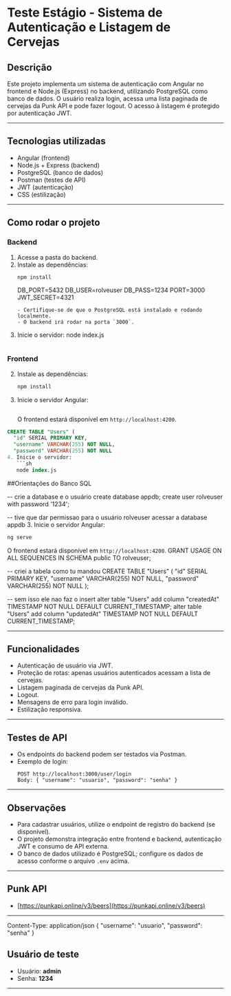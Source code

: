 
# Teste Estágio - Sistema de Autenticação e Listagem de Cervejas

## Descrição

Este projeto implementa um sistema de autenticação com Angular no frontend e Node.js (Express) no backend, utilizando PostgreSQL como banco de dados. O usuário realiza login, acessa uma lista paginada de cervejas da Punk API e pode fazer logout. O acesso à listagem é protegido por autenticação JWT.

---

## Tecnologias utilizadas

- Angular (frontend)
- Node.js + Express (backend)
- PostgreSQL (banco de dados)
- Postman (testes de API)
- JWT (autenticação)
- CSS (estilização)

---

## Como rodar o projeto

### Backend

1. Acesse a pasta do backend.
2. Instale as dependências:
   ```sh
   npm install
   ```
   DB_PORT=5432
   DB_USER=rolveuser
   DB_PASS=1234
   PORT=3000
   JWT_SECRET=4321
   ```
   - Certifique-se de que o PostgreSQL está instalado e rodando localmente.
   - O backend irá rodar na porta `3000`.

4. Inicie o servidor:
   node index.js
   ```

### Frontend

2. Instale as dependências:
   ```sh
   npm install
   ```
3. Inicie o servidor Angular:
   ```sh
   ```
   O frontend estará disponível em `http://localhost:4200`.

```sql
CREATE TABLE "Users" (
  "id" SERIAL PRIMARY KEY,
  "username" VARCHAR(255) NOT NULL,
  "password" VARCHAR(255) NOT NULL
4. Inicie o servidor:
   ```sh
   node index.js
   ```
##Orientações do Banco SQL

-- crie a database e o usuário
create database appdb;
create user rolveuser with password '1234';

-- tive que dar permissao para o usuário rolveuser acessar a database appdb
3. Inicie o servidor Angular:
   ```sh
   ng serve
   ```
   O frontend estará disponível em `http://localhost:4200`.
GRANT USAGE ON ALL SEQUENCES IN SCHEMA public TO rolveuser;

-- criei a tabela como tu mandou
CREATE TABLE "Users" ( 
  "id" SERIAL PRIMARY KEY, 
  "username" VARCHAR(255) NOT NULL, 
  "password" VARCHAR(255) NOT NULL 
);

-- sem isso ele nao faz o insert
alter table "Users" add column "createdAt" TIMESTAMP NOT NULL DEFAULT CURRENT_TIMESTAMP;
alter table "Users" add column "updatedAt" TIMESTAMP NOT NULL DEFAULT CURRENT_TIMESTAMP;

---

## Funcionalidades

- Autenticação de usuário via JWT.
- Proteção de rotas: apenas usuários autenticados acessam a lista de cervejas.
- Listagem paginada de cervejas da Punk API.
- Logout.
- Mensagens de erro para login inválido.
- Estilização responsiva.

---

## Testes de API

- Os endpoints do backend podem ser testados via Postman.
- Exemplo de login:
  ```
  POST http://localhost:3000/user/login
  Body: { "username": "usuario", "password": "senha" }
  ```

---

## Observações

- Para cadastrar usuários, utilize o endpoint de registro do backend (se disponível).
- O projeto demonstra integração entre frontend e backend, autenticação JWT e consumo de API externa.
- O banco de dados utilizado é PostgreSQL; configure os dados de acesso conforme o arquivo `.env` acima.

---

## Punk API

- [https://punkapi.online/v3/beers](https://punkapi.online/v3/beers)

---
  Content-Type: application/json
  {
    "username": "usuario",
    "password": "senha"
  }
## Usuário de teste

- Usuário: **admin**
- Senha: **1234**

---


